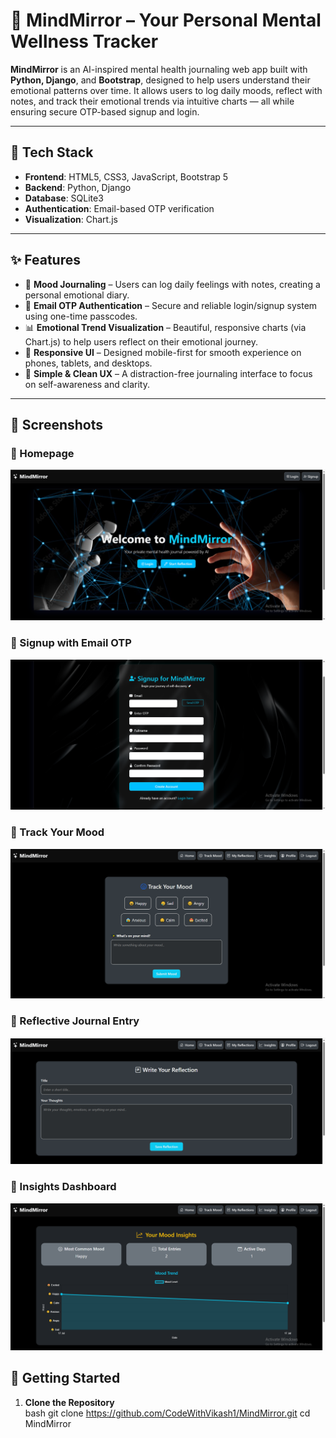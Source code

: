# 🧠 MindMirror – Your Personal Mental Wellness Tracker

**MindMirror** is an AI-inspired mental health journaling web app built with **Python, Django**, and **Bootstrap**, designed to help users understand their emotional patterns over time. It allows users to log daily moods, reflect with notes, and track their emotional trends via intuitive charts — all while ensuring secure OTP-based signup and login.

---

## 🔧 Tech Stack

- **Frontend**: HTML5, CSS3, JavaScript, Bootstrap 5
- **Backend**: Python, Django
- **Database**: SQLite3
- **Authentication**: Email-based OTP verification
- **Visualization**: Chart.js

---

## ✨ Features

- 📓 **Mood Journaling** – Users can log daily feelings with notes, creating a personal emotional diary.
- 🔐 **Email OTP Authentication** – Secure and reliable login/signup system using one-time passcodes.
- 📊 **Emotional Trend Visualization** – Beautiful, responsive charts (via Chart.js) to help users reflect on their emotional journey.
- 📱 **Responsive UI** – Designed mobile-first for smooth experience on phones, tablets, and desktops.
- 🧠 **Simple & Clean UX** – A distraction-free journaling interface to focus on self-awareness and clarity.

---

## 📸 Screenshots

### 🔹 Homepage
![Homepage](assets/homepage.png)

### 🔹 Signup with Email OTP
![Signup OTP](assets/signup.png)

### 🔹 Track Your Mood
![Track Mood](assets/track_mood.png)

### 🔹 Reflective Journal Entry
![Reflections](assets/reflections.png)

### 🔹 Insights Dashboard
![Insights](assets/insights.png)


## 🚀 Getting Started

1. **Clone the Repository**  
bash
git clone https://github.com/CodeWithVikash1/MindMirror.git
cd MindMirror
